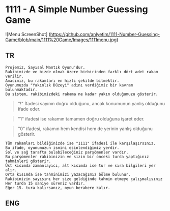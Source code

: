 # 1111 - A Simple Number Guessing Game

![Menu ScreenShot] (https://github.com/anlyetim/1111-Number-Guessing-Game/blob/main/1111%20Game/Images/1111menu.jpg)

## TR

```
Projemiz, Sayısal Mantık Oyunu'dur.
Rakibimizde ve bizde olmak üzere birbirinden farklı dört adet rakam verilir.
Amacımız, bu rakamları en hızlı şekilde bilmektir.
Oyunumuzda "Yakınlık Düzeyi" adını verdiğimiz bir kavram bulunmaktadır.
Bu sistem, rakibimizdeki rakama ne kadar yakın olduğumuzu gösterir.
```
> "!" İfadesi sayının doğru olduğunu, ancak konumunun yanlış olduğunu ifade eder.

> "1" ifadesi ise rakamın tamamen doğru olduğuna işaret eder.

> "0" ifadesi, rakamın hem kendisi hem de yerinin yanlış olduğunu gösterir.
```
Tüm rakamları bildiğinizde ise "1111" ifadesi ile karşılaşırsınız.
Bu ifade, oyunumuzun ismini esinlendiğimiz yerdir.
Sol ve sağ tarafta bulabileceğiniz parşömenler vardır.
Bu parşömenler rakibinizin ve sizin bir önceki turda yaptığınız tahminleri gösterir.
Üst kısımda zamanlayıcı, alt kısımda ise tur ve sıra bilgileri yer alır.
Orta kısımda ise tahminimizi yazacağımız bölme bulunur.
Rakibinizin sayısını her size geldiğinde tahmin etmeye çalışmalısınız Her turda 15 saniye süreniz vardır.
Eğer 15. tura kalırsanız, oyun berabere kalır.
```


## ENG

